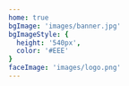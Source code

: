 ```yaml
---
home: true
bgImage: 'images/banner.jpg'
bgImageStyle: { 
  height: '540px',
  color: '#EEE'
}
faceImage: 'images/logo.png'
---
```

